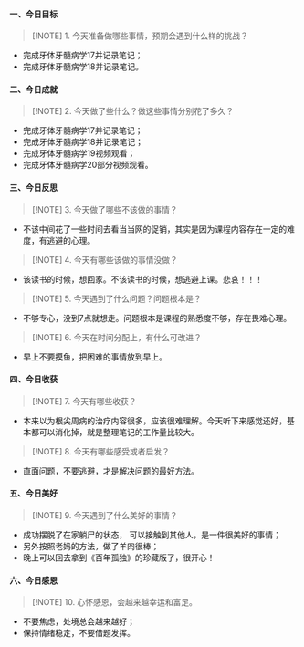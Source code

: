 #### 一、今日目标
> [!NOTE] 1. 今天准备做哪些事情，预期会遇到什么样的挑战？
* 完成牙体牙髓病学17并记录笔记；
* 完成牙体牙髓病学18并记录笔记。

#### 二、今日成就
> [!NOTE] 2. 今天做了些什么？做这些事情分别花了多久？
* 完成牙体牙髓病学17并记录笔记；
* 完成牙体牙髓病学18并记录笔记；
* 完成牙体牙髓病学19视频观看；
* 完成牙体牙髓病学20部分视频观看。

#### 三、今日反思
> [!NOTE] 3. 今天做了哪些不该做的事情？
* 不该中间花了一些时间去看当当网的促销，其实是因为课程内容存在一定的难度，有逃避的心理。
> [!NOTE] 4. 今天有哪些该做的事情没做？
* 该读书的时候，想回家。不该读书的时候，想逃避上课。悲哀！！！
> [!NOTE] 5. 今天遇到了什么问题？问题根本是？
* 不够专心，没到7点就想走。问题根本是课程的熟悉度不够，存在畏难心理。
> [!NOTE] 6. 今天在时间分配上，有什么可改进？
* 早上不要摸鱼，把困难的事情放到早上。

#### 四、今日收获
> [!NOTE] 7. 今天有哪些收获？
* 本来以为根尖周病的治疗内容很多，应该很难理解。今天听下来感觉还好，基本都可以消化掉，就是整理笔记的工作量比较大。
> [!NOTE] 8. 今天有哪些感受或者启发？
* 直面问题，不要逃避，才是解决问题的最好方法。

#### 五、今日美好
> [!NOTE] 9. 今天遇到了什么美好的事情？
* 成功摆脱了在家躺尸的状态， 可以接触到其他人，是一件很美好的事情；
* 另外按照老妈的方法，做了羊肉很棒；
* 晚上可以回去拿到《百年孤独》的珍藏版了，很开心！

#### 六、今日感恩
> [!NOTE] 10. 心怀感恩，会越来越幸运和富足。
* 不要焦虑，处境总会越来越好；
* 保持情绪稳定，不要借题发挥。